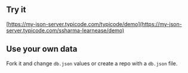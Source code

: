 ## Try it

[https://my-json-server.typicode.com/typicode/demo](https://my-json-server.typicode.com/ssharma-learnease/demo)

## Use your own data

Fork it and change `db.json` values or create a repo with a `db.json` file.
